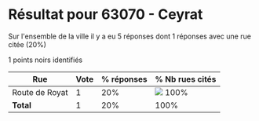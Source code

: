 # Résultat pour 63070 - Ceyrat

Sur l'ensemble de la ville il y a eu 5 réponses dont 1 réponses avec une rue citée (20%)

1 points noirs identifiés

| Rue | Vote | % réponses | % Nb rues cités|
|-----|------|------------|----------------|
| Route de Royat | 1 | 20% | <img src="../../img/bar_100.gif" />&nbsp;100%|
| **Total** | 1 | 20% | 100%|
